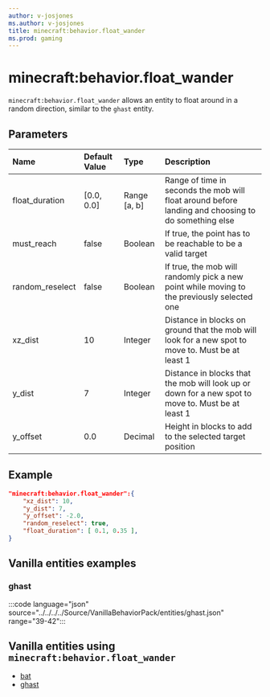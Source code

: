 ```yaml
---
author: v-josjones
ms.author: v-josjones
title: minecraft:behavior.float_wander
ms.prod: gaming
---
```


# minecraft:behavior.float_wander

`minecraft:behavior.float_wander` allows an entity to float around in a random direction, similar to the `ghast` entity.

## Parameters

|Name |Default Value  |Type  |Description  |
|:----------|:----------|:----------|:----------|
|float_duration| [0.0, 0.0]| Range [a, b]|Range of time in seconds the mob will float around before landing and choosing to do something else |
|must_reach| false| Boolean|  If true, the point has to be reachable to be a valid target |
|random_reselect| false| Boolean|  If true, the mob will randomly pick a new point while moving to the previously selected one |
|xz_dist| 10| Integer|  Distance in blocks on ground that the mob will look for a new spot to move to. Must be at least 1 |
| y_dist| 7| Integer|Distance in blocks that the mob will look up or down for a new spot to move to. Must be at least 1 |
| y_offset| 0.0| Decimal| Height in blocks to add to the selected target position |

## Example

```json
"minecraft:behavior.float_wander":{
    "xz_dist": 10,
    "y_dist": 7,
    "y_offset": -2.0,
    "random_reselect": true,
    "float_duration": [ 0.1, 0.35 ],
}
```

## Vanilla entities examples

### ghast

:::code language="json" source="../../../../Source/VanillaBehaviorPack/entities/ghast.json" range="39-42":::

## Vanilla entities using `minecraft:behavior.float_wander`

- [bat](../../../../Source/VanillaBehaviorPack_Snippets/entities/bat.md)
- [ghast](../../../../Source/VanillaBehaviorPack_Snippets/entities/ghast.md)
